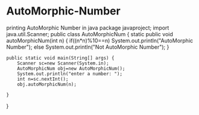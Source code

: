 # AutoMorphic-Number
printing AutoMorphic Number in java
package javaproject;
import java.util.Scanner;
public class AutoMorphicNum {
	static public void autoMorphicNum(int n) {
		if((n*n)%10==n)
			System.out.println("AutoMorphic Number");
		else
			System.out.println("Not AutoMorphic Number");
	}

	public static void main(String[] args) {
		Scanner sc=new Scanner(System.in);
		AutoMorphicNum obj=new AutoMorphicNum();
		System.out.println("enter a number: ");
		int n=sc.nextInt();
		obj.autoMorphicNum(n);

	}

}
